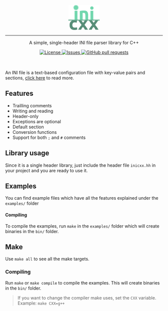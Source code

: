 <p align="center">
	<img width="100px" src="assets/logo_plain.png"/>
	<hr>
	<p align="center">A simple, single-header INI file parser library for C++</p>
</p>
<p align="center">
	<a href="./LICENSE">
		<img alt="License" src="https://img.shields.io/badge/license-GPL-blue?color=7aca00"/>
	</a>
	<a href="https://github.com/LordOfTrident/inicxx/issues">
		<img alt="Issues" src="https://img.shields.io/github/issues/LordOfTrident/inicxx?color=0088ff"/>
	</a>
	<a href="https://github.com/LordOfTrident/inicxx/pulls">
		<img alt="GitHub pull requests" src="https://img.shields.io/github/issues-pr/LordOfTrident/inicxx?color=0088ff"/>
	</a>
	<br><br><br>
</p>

An INI file is a text-based configuration file with key-value pairs and sections,
[click here](https://en.wikipedia.org/wiki/INI_file) to read more.

## Features
- Trailling comments
- Writing and reading
- Header-only
- Exceptions are optional
- Default section
- Conversion functions
- Support for both `;` and `#` comments

## Library usage
Since it is a single header library, just include the header file `inicxx.hh` in your project and you are ready
to use it.

## Examples
You can find example files which have all the features explained under the `examples/` folder

#### Compiling
To compile the examples, run `make` in the `examples/` folder which will create binaries in the `bin/` folder.

## Make
Use `make all` to see all the make targets.

### Compiling
Run `make` or `make compile` to compile the examples. This will create binaries in the `bin/` folder.

> If you want to change the compiler make uses, set the `CXX` variable. Example: `make CXX=g++`
